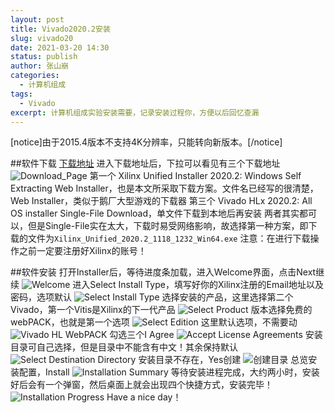 ```yaml
---
layout: post
title: Vivado2020.2安装
slug: vivado20
date: 2021-03-20 14:30
status: publish
author: 张山崩
categories: 
  - 计算机组成
tags:
  - Vivado
excerpt: 计算机组成实验安装需要，记录安装过程你，方便以后回忆查漏
---
```

[notice]由于2015.4版本不支持4K分辨率，只能转向新版本。[/notice]

##软件下载
[下载地址](https://china.xilinx.com/support/download/index.html/content/xilinx/zh/downloadNav/vivado-design-tools/2020-2.html)
进入下载地址后，下拉可以看见有三个下载地址
![Download_Page](./images/Vivado20/0.jpg)
第一个 Xilinx Unified Installer 2020.2: Windows Self Extracting Web Installer，也是本文所采取下载方案。文件名已经写的很清楚，Web Installer，类似于鹅厂大型游戏的下载器
第三个 Vivado HLx 2020.2: All OS installer Single-File Download，单文件下载到本地后再安装
两者其实都可以，但是Single-File实在太大，下载时易受网络影响，故选择第一种方案，即下载的文件为`Xilinx_Unified_2020.2_1118_1232_Win64.exe`
注意：在进行下载操作之前一定要注册好Xilinx的账号！

##软件安装
打开Installer后，等待进度条加载，进入Welcome界面，点击Next继续
![Welcome](./images/Vivado20/1.jpg)
进入Select Install Type，填写好你的Xilinx注册的Email地址以及密码，选项默认
![Select Install Type](./images/Vivado20/2.jpg)
选择安装的产品，这里选择第二个Vivado，第一个Vitis是Xilinx的下一代产品
![Select Product](./images/Vivado20/3.jpg)
版本选择免费的webPACK，也就是第一个选项
![Select Edition](./images/Vivado20/4.jpg)
这里默认选项，不需要动
![Vivado HL WebPACK](./images/Vivado20/5.jpg)
勾选三个I Agree
![Accept License Agreements](./images/Vivado20/6.jpg)
安装目录可自己选择，但是目录中不能含有中文！其余保持默认
![Select Destination Directory](./images/Vivado20/7.jpg)
安装目录不存在，Yes创建
![创建目录](./images/Vivado20/8.jpg)
总览安装配置，Install
![Installation Summary](./images/Vivado20/9.jpg)
等待安装进程完成，大约两小时，安装好后会有一个弹窗，然后桌面上就会出现四个快捷方式，安装完毕！
![Installation Progress](./images/Vivado20/10.jpg)
Have a nice day！